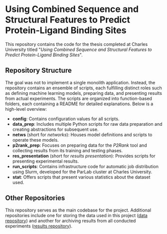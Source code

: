 # Using Combined Sequence and Structural Features to Predict Protein-Ligand Binding Sites

This repository contains the code for the thesis completed at Charles University titled "*Using Combined Sequence and Structural Features to Predict Protein-Ligand Binding Sites*".

## Repository Structure

The goal was not to implement a single monolith application. Instead, the repository contains an ensemble of scripts, each fulfilling distinct roles such as defining machine learning models, preparing data, and presenting results from actual experiments. The scripts are organized into function-based folders, each containing a README for detailed explanations. Below is a high-level overview:

- **config**: Contains configuration values for all scripts.
- **data_prep**: Includes multiple Python scripts for raw data preparation and creating abstractions for subsequent use.
- **netws** (short for *networks*): Houses model definitions and scripts to operate these models.
- **p2rank_prep**: Focuses on preparing data for the *P2Rank* tool and collecting results from its training and testing phases.
- **res_presentation** (short for *results presentation*): Provides scripts for presenting experimental results.
- **run_scripts**: Contains infrastructure code for automatic job distribution using Slurm, developed for the ParLab cluster at Charles University.
- **stat**: Offers scripts that present various statistics about the dataset used.

## Other Repositories

This repository serves as the main codebase for the project. Additional repositories include one for storing the data used in this project ([data repository](https://github.com/Erunno/protein-binding-sites-data)) and another for archiving results from all conducted experiments ([results repository](https://github.com/Erunno/protein-binding-sites-results)).
